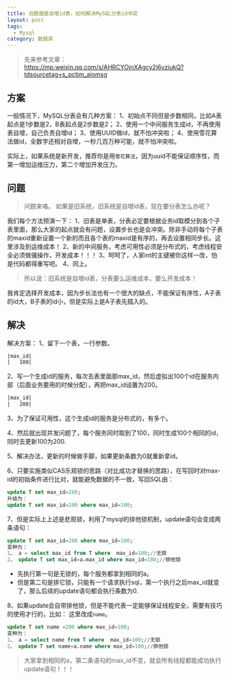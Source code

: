 ```yaml
---
title: 旧数据是自增id表，如何解决MySQL分表id冲突
layout: post
tags:
  - Mysql
category: 数据库
---
```

> 先来参考文章：https://mp.weixin.qq.com/s/AHRCYOjnXAgcy2j6vziukQ?tdsourcetag=s_pctim_aiomsg

## 方案
一般情况下，MySQL分表会有几种方案：
1、初始点不同但是步数相同，比如A表起点是1步数是2，B表起点是2步数是2；
2、使用一个中间服务生成id，不再使用表自增，自己负责自增id；
3、使用UUID做id，就不怕冲突啦；
4、使用雪花算法做id，全数字还相对自增，一秒几百万种可能，就不怕冲突啦。

实际上，如果系统是新开发，推荐你是用```雪花算法```，因为uuid不能保证顺序性，而第一增加运维压力，第二个增加开发压力。

## 问题
> 问题来咯。
> 如果是旧系统，旧系统是自增id表，现在要分表怎么办呢？

我们每个方法预演一下：
1、旧表是单表，分表必定要根据业务id取模分到各个子表里面，那么大家的起点就会有问题，设置步长也是会冲突。除非手动将每个子表的maxid重新设置一个新的而且各个表的maxid是有序的，再去设置相同步长。这里涉及到运维成本！
2、新的中间服务，考虑可用性必须是分布式的，考虑线程安全必须做骚操作，开发成本！！！
3、呵呵了，人家int的主键被你这样一改，怕是代码都得重写吧。
4、同上。

> 所以说：旧系统是自增id表，分表要么运维成本，要么开发成本！

我肯定选择开发成本，因为步长法也有一个很大的缺点，不能保证有序性，A子表的id大，B子表的id小，但是实际上是A子表先插入的。

## 解决

解决方案：
1、留下一个表，一行参数。
```xml
|max_id|
|   100|
```

2、写一个生成id的服务，每次去表里面那max_id，然后虚拟出100个id在服务内部（后面业务要用的时候分配），再把max_id设置为200。
```xml
|max_id|
|   200|
```

3、为了保证可用性，这个生成id的服务是分布式的，有多个。

4、然后就出现并发问题了，每个服务同时取到了100，同时生成100个相同的id，同时去更新100为200.

5、解决办法，更新的时候做手脚，如果更新条数为0就重新拿id。

6、只要实施类似CAS乐观锁的思路（对比成功才替换的思路），在写回时对max-id的初始条件进行比对，就能避免数据的不一致，写回SQL由：
```sql
update T set max_id=200;
升级为：
update T set max_id=200 where max_id=100;
```

7、但是实际上上述是悲观锁，利用了mysql的排他锁机制，update语句会变成两条语句：
```sql
update T set max_id=200 where max_id=100;
变种为：
1、 a = select max_id from T where  max_id=100;//无锁
2、 update T set max_id=a.max_id where max_id=100;//排他锁
```
* 先执行第一句是无锁的，每个服务都拿到相同的a。
* 但是第二句是排它锁，只能有一个请求执行sql，第一个执行之后max_id就变了，那么后续的update语句都会执行条数为0.

8、如果update会自带排他锁，但是不能代表一定能够保证线程安全，需要有技巧的使用才行的，比如：
这里改成```name```。
```sql
update T set name =200 where max_id=100;
变种为：
1、 a = select name from T where  max_id=100;//无锁
2、 update T set name=a.name where max_id=100;//排他锁
```
> 大家拿到相同的a，第二条语句的max_id不变，就会所有线程都能成功执行update语句！！！